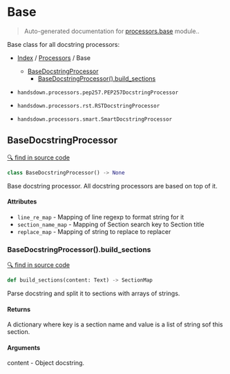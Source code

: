 # Base

> Auto-generated documentation for [processors.base](../../processors/base.py) module..

Base class for all docstring processors:

- [Index](../README.md#modules) / [Processors](index.md#processors) / Base
  - [BaseDocstringProcessor](#basedocstringprocessor)
    - [BaseDocstringProcessor().build_sections](#basedocstringprocessorbuild_sections)

- `handsdown.processors.pep257.PEP257DocstringProcessor`
- `handsdown.processors.rst.RSTDocstringProcessor`
- `handsdown.processors.smart.SmartDocstringProcessor`

## BaseDocstringProcessor

[🔍 find in source code](../../processors/base.py#L16)

```python
class BaseDocstringProcessor() -> None
```

Base docstring processor. All docstring processors are based on top of it.

#### Attributes

- `line_re_map` - Mapping of line regexp to format string for it
- `section_name_map` - Mapping of Section search key to Section title
- `replace_map` - Mapping of string to replace to replacer

### BaseDocstringProcessor().build_sections

[🔍 find in source code](../../processors/base.py#L50)

```python
def build_sections(content: Text) -> SectionMap
```

Parse docstring and split it to sections with arrays of strings.

#### Returns

A dictionary where key is a section name and value is a list of string sof this
section.

#### Arguments

content - Object docstring.
